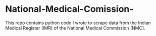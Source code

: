 # National-Medical-Comission-
This repo contains python code I wrote to scrape data from the Indian Medical Register (IMR) of the National Medical Commission (NMC). 
